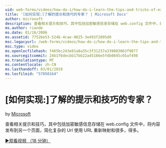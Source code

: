 ```yaml
---
uid: web-forms/videos/how-do-i/how-do-i-learn-the-tips-and-tricks-of-experts
title: '[如何实现:]了解的提示和技巧的专家？ | Microsoft Docs'
author: microsoft
description: 查看相关提示和技巧，其中包括加密敏感信息存储在 web.config 文件中，将内容发布到另一个页面，简化复杂的 Url...
ms.author: riande
ms.date: 01/16/2006
ms.assetid: 77526e53-524b-4cae-9025-3e493f2895d0
msc.legacyurl: /web-forms/videos/how-do-i/how-do-i-learn-the-tips-and-tricks-of-experts
msc.type: video
ms.openlocfilehash: f465bc243e01a8a35c3f31237a339803063f9877
ms.sourcegitcommit: 24b1f6decbb17bb22a45166e5fdb0845c65af498
ms.translationtype: MT
ms.contentlocale: zh-CN
ms.lasthandoff: 03/01/2019
ms.locfileid: "57050164"
---
```

<a name="how-do-i-learn-the-tips-and-tricks-of-experts"></a>[如何实现:]了解的提示和技巧的专家？
====================
by [Microsoft](https://github.com/microsoft)

查看相关提示和技巧，其中包括加密敏感信息存储在 web.config 文件中，将内容发布到另一个页面，简化复杂的 Url 使用 URL 重新映射和很多，得多。

[&#9654;观看视频 （18 分钟）](https://channel9.msdn.com/Blogs/ASP-NET-Site-Videos/how-do-i-learn-the-tips-and-tricks-of-experts)

